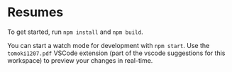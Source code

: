 # Resumes

To get started, run `npm install` and `npm build`.

You can start a watch mode for development with `npm start`.
Use the `tomoki1207.pdf` VSCode extension (part of the vscode suggestions for this workspace)
to preview your changes in real-time.
